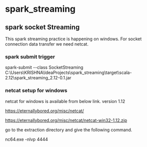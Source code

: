 # spark_streaming

## spark socket Streaming
This spark streaming practice is happening on windows. For socket connection data transfer we need netcat.

### spark submit trigger

spark-submit --class SocketStreaming C:\Users\KRISHNA\IdeaProjects\spark_streaming\target\scala-2.12\spark_streaming_2.12-0.1.jar

### netcat setup for windows
netcat for windows is available from below link. version 1.12

https://eternallybored.org/misc/netcat/

https://eternallybored.org/misc/netcat/netcat-win32-1.12.zip

go to the extraction directory and give the following command.

nc64.exe -nlvp 4444

